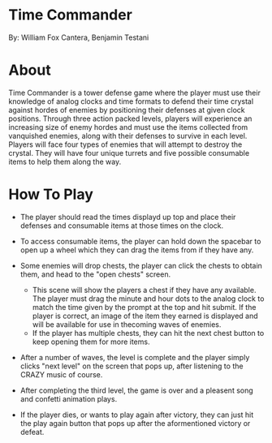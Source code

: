 # Time Commander
By: William Fox Cantera, Benjamin Testani

# About
Time Commander is a tower defense game where the player must use their knowledge of analog clocks and time formats to defend their time crystal against hordes of enemies by positioning their defenses at given clock positions. Through three action packed levels, players will experience an increasing size of enemy hordes and must use the items collected from vanquished enemies, along with their defenses to survive in each level. Players will face four types of enemies that will attempt to destroy the crystal. They will have four unique turrets and five possible consumable items to help them along the way.

# How To Play
* The player should read the times displayd up top and place their defenses and consumable items at those times on the clock.

* To access consumable items, the player can hold down the spacebar to open up a wheel which they can drag the items from if they have any. 

* Some enemies will drop chests, the player can click the chests to obtain them, and head to the "open chests" screen.
    - This scene will show the players a chest if they have any available. The player must drag the minute and hour dots to the analog clock
      to match the time given by the prompt at the top and hit submit. If the player is correct, an image of the item they earned is displayed and will be available for use in thecoming waves of enemies.
    - If the player has multiple chests, they can hit the next chest button to keep opening them for more items. 

* After a number of waves, the level is complete and the player simply clicks "next level" on the screen that pops up, after listening to the 
CRAZY music of course. 

* After completing the third level, the game is over and a pleasent song and confetti animation plays.

- If the player dies, or wants to play again after victory, they can just hit the play again button that pops up after the aformentioned      victory or defeat. 
